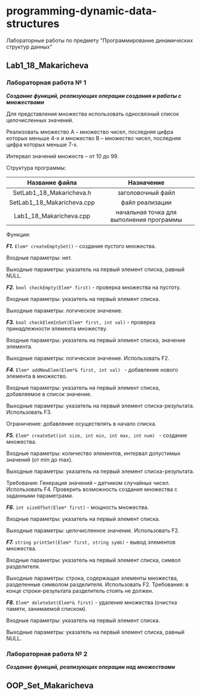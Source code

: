 # programming-dynamic-data-structures
Лабораторные работы по предмету "Программирование динамических структур данных"

## Lab1_18_Makaricheva
	
### Лабораторная работа № 1

***Создание функций, реализующих операции создания и работы с множествами***

Для представления множества использовать односвязный список целочисленных значений. 

Реализовать множество А – множество чисел, последняя цифра которых меньше 4-х и множество В – множество чисел, последняя цифра которых меньше 7-х. 

Интервал значений множеств – от 10 до 99.

Структура программы:

| Название файла | Назначение |
|:----:|:----:|
| SetLab1_18_Makaricheva.h| заголовочный файл |
| SetLab1_18_Makaricheva.cpp | файл реализации  |
| Lab1_18_Makaricheva.cpp |  начальная точка для выполнения программы |

Функции:

***F1.*** `Elem* createEmptySet()` - создание пустого множества. 

Входные параметры: нет. 

Выходные параметры: указатель на первый элемент списка, равный NULL.

***F2.*** `bool checkEmpty(Elem* first)`  - проверка множества на пустоту.

Входные параметры: указатель на первый элемент списка. 

Выходные параметры: логическое значение.

***F3.*** `bool checkElemInSet(Elem* first, int val)` - проверка принадлежности элемента множеству. 

Входные параметры: указатель на первый элемент списка, значение элемента. 

Выходные параметры: логическое значение. Использовать F2.

***F4.*** `Elem* addNewElem(Elem*& first, int val) ` - добавление нового элемента в множество. 

Входные параметры: указатель на первый элемент списка, добавляемое в список значение. 

Выходные параметры: указатель на первый элемент списка-результата. Использовать F3. 

Ограничение: добавление осуществлять в начало списка.

***F5.*** `Elem* createSet(int size, int min, int max, int num) ` - cоздание множества. 

Входные параметры: количество элементов, интервал допустимых значений (от min до max). 

Выходные параметры: указатель на первый элемент списка-результата. 

Требования: Генерация значений – датчиком случайных чисел. Использовать F4. Проверить возможность создания множества с заданными параметрами.

***F6.*** `int sizeOfSet(Elem* first)` - мощность множества. 

Входные параметры: указатель на первый элемент списка. 

Выходные параметры: целочисленное значение. Использовать F2.

***F7.*** `string printSet(Elem* first, string symb)` - вывод элементов множества. 

Входные параметры: указатель на первый элемент списка, символ разделителя. 

Выходные параметры: строка, содержащая элементы множества, разделенные символом разделителя. Использовать F2. Требования: в конце строки-результата разделитель стоять не должен.

***F8.*** `Elem* deleteSet(Elem*& first)` - удаление множества (очистка памяти, занимаемой списком). 

Входные параметры: указатель на первый элемент списка. 

Выходные параметры: указатель на первый элемент списка, равный NULL.

### Лабораторная работа № 2

***Создание функций, реализующих операции над множествами***

## OOP_Set_Makaricheva
